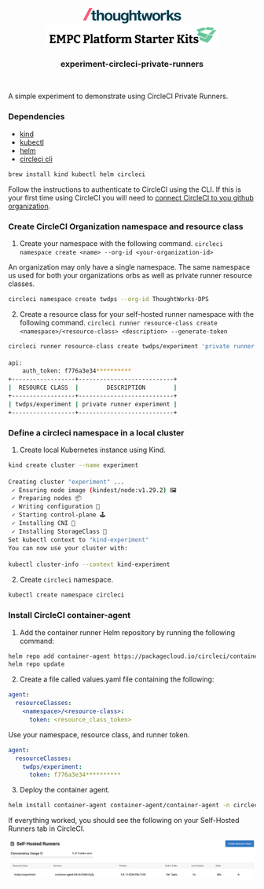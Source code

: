 <div align="center">
	<p>
		<img alt="Thoughtworks Logo" src="https://raw.githubusercontent.com/ThoughtWorks-DPS/static/master/thoughtworks_flamingo_wave.png?sanitize=true" width=200 />
    <br />
		<img alt="DPS Title" src="https://raw.githubusercontent.com/ThoughtWorks-DPS/static/master/EMPCPlatformStarterKitsImage.png" width=350/>
	</p>
  <h3>experiment-circleci-private-runners</h3>
</div>
<br />

A simple experiment to demonstrate using CircleCI Private Runners.  

### Dependencies

* [kind](https://kind.sigs.k8s.io)
* [kubectl](https://github.com/kubernetes/kubectl)
* [helm](https://github.com/helm/helm)
* [circleci cli](https://circleci.com/docs/local-cli/)

```bash
brew install kind kubectl helm circleci
```
Follow the instructions to authenticate to CircleCI using the CLI. If this is your first time using CircleCI you will need to [connect CircleCI to you github organization](https://circleci.com/docs/github-integration/).  

### Create CircleCI Organization namespace and resource class 

1. Create your namespace with the following command. `circleci namespace create <name> --org-id <your-organization-id>`  

An organization may only have a single namespace. The same namespace us used for both your organizations orbs as well as private runner resource classes.  

```bash
circleci namespace create twdps --org-id ThoughtWorks-DPS
```

2. Create a resource class for your self-hosted runner namespace with the following command. `circleci runner resource-class create <namespace>/<resource-class> <description> --generate-token`  

```bash
circleci runner resource-class create twdps/experiment 'private runner experiment' --generate-token

api:
    auth_token: f776a3e34**********
+------------------+---------------------------+
|  RESOURCE CLASS  |        DESCRIPTION        |
+------------------+---------------------------+
| twdps/experiment | private runner experiment |
+------------------+---------------------------+
```

### Define a circleci namespace in a local cluster

1. Create local Kubernetes instance using Kind.  

```bash
kind create cluster --name experiment

Creating cluster "experiment" ...
 ✓ Ensuring node image (kindest/node:v1.29.2) 🖼
 ✓ Preparing nodes 📦
 ✓ Writing configuration 📜
 ✓ Starting control-plane 🕹️
 ✓ Installing CNI 🔌
 ✓ Installing StorageClass 💾
Set kubectl context to "kind-experiment"
You can now use your cluster with:

kubectl cluster-info --context kind-experiment
```

2. Create `circleci` namespace.  

```bash
kubectl create namespace circleci
```

### Install CircleCI container-agent

1. Add the container runner Helm repository by running the following command:
```bash
helm repo add container-agent https://packagecloud.io/circleci/container-agent/helm
helm repo update
```

2. Create a file called values.yaml file containing the following:
```yaml
agent:
  resourceClasses:
    <namespace>/<resource-class>:
      token: <resource_class_token>
```
Use your namespace, resource class, and runner token.  
```yaml
agent:
  resourceClasses:
    twdps/experiment:
      token: f776a3e34**********
```

3. Deploy the container agent.  
```bash
helm install container-agent container-agent/container-agent -n circleci -f values.yaml
```
If everything worked, you should see the following on your Self-Hosted Runners tab in CircleCI.  

<div align="center">
	<p>
		<img alt="example" src="https://raw.githubusercontent.com/ThoughtWorks-DPS/experiment-circleci-private-runners/main/sample-registered-container-agent.png" width=650/>
	</p>
</div>
